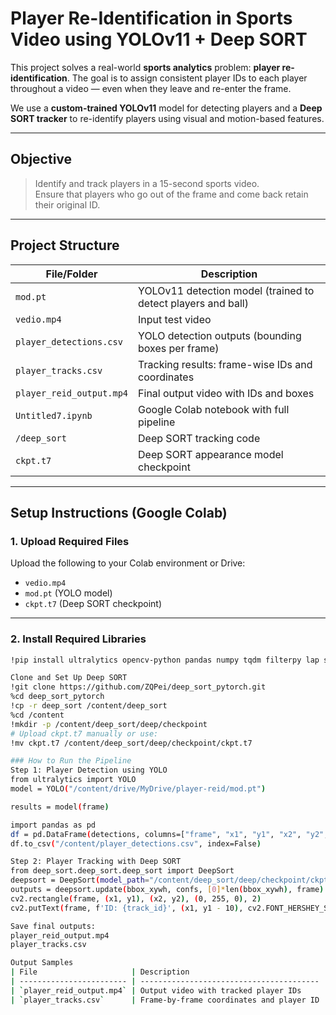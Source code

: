 # Player Re-Identification in Sports Video using YOLOv11 + Deep SORT

This project solves a real-world **sports analytics** problem: **player re-identification**. The goal is to assign consistent player IDs to each player throughout a video — even when they leave and re-enter the frame.

We use a **custom-trained YOLOv11** model for detecting players and a **Deep SORT tracker** to re-identify players using visual and motion-based features.

---

##  Objective

> Identify and track players in a 15-second sports video.  
> Ensure that players who go out of the frame and come back retain their original ID.

---

##  Project Structure

| File/Folder | Description |
|-------------|-------------|
| `mod.pt` | YOLOv11 detection model (trained to detect players and ball) |
| `vedio.mp4` | Input test video |
| `player_detections.csv` | YOLO detection outputs (bounding boxes per frame) |
| `player_tracks.csv` | Tracking results: frame-wise IDs and coordinates |
| `player_reid_output.mp4` | Final output video with IDs and boxes |
| `Untitled7.ipynb` | Google Colab notebook with full pipeline |
| `/deep_sort` | Deep SORT tracking code |
| `ckpt.t7` | Deep SORT appearance model checkpoint |

---

##  Setup Instructions (Google Colab)

### 1. Upload Required Files

Upload the following to your Colab environment or Drive:
- `vedio.mp4`
- `mod.pt` (YOLO model)
- `ckpt.t7` (Deep SORT checkpoint)

---

### 2. Install Required Libraries

```bash
!pip install ultralytics opencv-python pandas numpy tqdm filterpy lap scikit-image

Clone and Set Up Deep SORT
!git clone https://github.com/ZQPei/deep_sort_pytorch.git
%cd deep_sort_pytorch
!cp -r deep_sort /content/deep_sort
%cd /content
!mkdir -p /content/deep_sort/deep/checkpoint
# Upload ckpt.t7 manually or use:
!mv ckpt.t7 /content/deep_sort/deep/checkpoint/ckpt.t7

### How to Run the Pipeline
Step 1: Player Detection using YOLO
from ultralytics import YOLO
model = YOLO("/content/drive/MyDrive/player-reid/mod.pt")

results = model(frame)  

import pandas as pd
df = pd.DataFrame(detections, columns=["frame", "x1", "y1", "x2", "y2", "confidence"])
df.to_csv("/content/player_detections.csv", index=False)

Step 2: Player Tracking with Deep SORT
from deep_sort.deep_sort.deep_sort import DeepSort
deepsort = DeepSort(model_path="/content/deep_sort/deep/checkpoint/ckpt.t7")
outputs = deepsort.update(bbox_xywh, confs, [0]*len(bbox_xywh), frame)
cv2.rectangle(frame, (x1, y1), (x2, y2), (0, 255, 0), 2)
cv2.putText(frame, f'ID: {track_id}', (x1, y1 - 10), cv2.FONT_HERSHEY_SIMPLEX, 0.6, (0, 255, 0), 2)

Save final outputs:
player_reid_output.mp4   
player_tracks.csv        

Output Samples
| File                     | Description                              |
| ------------------------ | ---------------------------------------- |
| `player_reid_output.mp4` | Output video with tracked player IDs     |
| `player_tracks.csv`      | Frame-by-frame coordinates and player ID |

